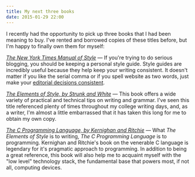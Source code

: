 ```yaml
---
title: My next three books
date: 2015-01-29 22:00
---
```


I recently had the opportunity to pick up three books that I had been meaning to buy. I've rented and borrowed copies of these titles before, but I'm happy to finally own them for myself:

[_The New York Times Manual of Style_](http://amzn.com/081296389X) &mdash; If you're trying to do serious blogging, you should be keeping a personal style guide. Style guides are incredibly useful because they help keep your writing consistent. It doesn't matter if you like the serial comma or if you spell website as two words, just make your [editorial decisions consistent](/style-guide).

[_The Elements of Style, by Strunk and White_](http://amzn.com/020530902X) &mdash; This book offers a wide variety of practical and technical tips on writing and grammar. I've seen this title referenced plenty of times throughout my college writing days, and, as a writer, I'm almost a little embarrassed that it has taken this long for me to obtain my own copy.

[_The C Programming Language, by Kernighan and Ritchie_](http://amzn.com/0131103628) &mdash; What _The Elements of Style_ is to writing, _The C Programming Language_ is to programming. Kernighan and Ritchie's book on the venerable C language is legendary for it's pragmatic approach to programming. In addition to being a great reference, this book will also help me to acquaint myself with the "low level" technology stack, the fundamental base that powers most, if not all, computing devices. 
